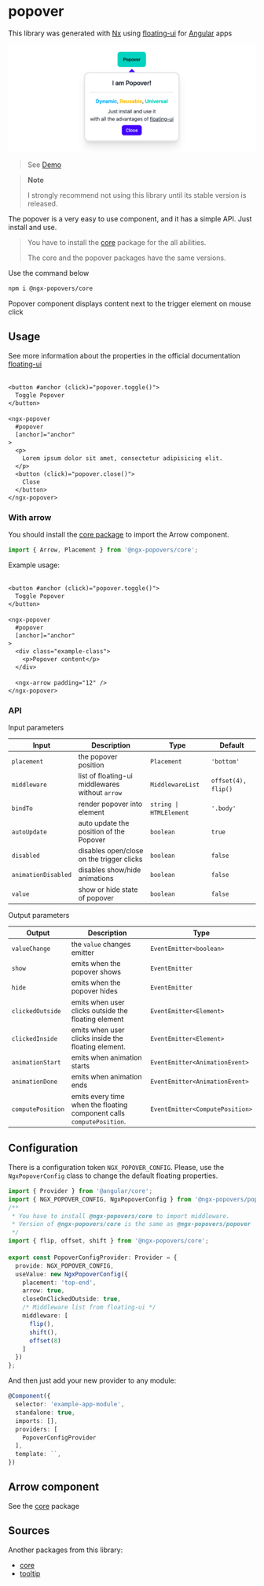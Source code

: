 # popover

This library was generated with [Nx](https://nx.dev) using [floating-ui](https://floating-ui.com/)
for [Angular](https://angular.dev/) apps

<img src="https://raw.githubusercontent.com/al-march/ngx-popovers/main/packages/popover/assets/preview.png" alt="md3tail theme">

> See [Demo](https://ngx-popovers.vercel.app/popover)

> **Note**
>
> I strongly recommend not using this library until its stable version is released.

The popover is a very easy to use component, and it has a simple API.
Just install and use.

> You have to install the [core](https://www.npmjs.com/package/@ngx-popovers/core) package for the all abilities.
>
> The core and the popover packages have the same versions.

Use the command below

```bash
npm i @ngx-popovers/core
```

Popover component displays content next to the trigger element on mouse click

## Usage

See more information about the properties in the official
documentation [floating-ui](https://floating-ui.com/docs/middleware)

```angular2html

<button #anchor (click)="popover.toggle()">
  Toggle Popover
</button>

<ngx-popover
  #popover
  [anchor]="anchor"
>
  <p>
    Lorem ipsum dolor sit amet, consectetur adipisicing elit.
  </p>
  <button (click)="popover.close()">
    Close
  </button>
</ngx-popover>
```

### With arrow

You should install the [core package](https://www.npmjs.com/package/@ngx-popovers/core) to import the Arrow component.

```typescript
import { Arrow, Placement } from '@ngx-popovers/core';
```

Example usage:

```angular2html

<button #anchor (click)="popover.toggle()">
  Toggle Popover
</button>

<ngx-popover
  #popover
  [anchor]="anchor"
>
  <div class="example-class">
    <p>Popover content</p>
  </div>

  <ngx-arrow padding="12" />
</ngx-popover>
```

### API

Input parameters

| Input               | Description                                     | Type                    | Default             |
|---------------------|-------------------------------------------------|-------------------------|---------------------|
| `placement`         | the popover position                            | `Placement`             | `'bottom'`          |
| `middleware`        | list of floating-ui middlewares without `arrow` | `MiddlewareList`        | `offset(4), flip()` |
| `bindTo`            | render popover into element                     | `string \| HTMLElement` | `'.body'`           |
| `autoUpdate`        | auto update the position of the Popover         | `boolean`               | `true`              |
| `disabled`          | disables open/close on the trigger clicks       | `boolean`               | `false`             |
| `animationDisabled` | disables show/hide animations                   | `boolean`               | `false`             |
| `value`             | show or hide state of popover                   | `boolean`               | `false`             |

Output parameters

| Output            | Description                                                           | Type                            |
|-------------------|-----------------------------------------------------------------------|---------------------------------|
| `valueChange`     | the `value` changes emitter                                           | `EventEmitter<boolean>`         |
| `show`            | emits when the popover shows                                          | `EventEmitter`                  |
| `hide`            | emits when the popover hides                                          | `EventEmitter`                  |
| `clickedOutside`  | emits when user clicks outside the floating element                   | `EventEmitter<Element>`         |
| `clickedInside`   | emits when user clicks inside the floating element.                   | `EventEmitter<Element>`         |
| `animationStart`  | emits when animation starts                                           | `EventEmitter<AnimationEvent>`  |
| `animationDone`   | emits when animation ends                                             | `EventEmitter<AnimationEvent>`  |
| `computePosition` | emits every time when the floating component calls `computePosition`. | `EventEmitter<ComputePosition>` |

## Configuration

There is a configuration token `NGX_POPOVER_CONFIG`.
Please, use the `NgxPopoverConfig` class to change the default floating properties.

```typescript
import { Provider } from '@angular/core';
import { NGX_POPOVER_CONFIG, NgxPopoverConfig } from '@ngx-popovers/popover';
/**
 * You have to install @ngx-popovers/core to import middleware.
 * Version of @ngx-popovers/core is the same as @ngx-popovers/popover
 */
import { flip, offset, shift } from '@ngx-popovers/core';

export const PopoverConfigProvider: Provider = {
  provide: NGX_POPOVER_CONFIG,
  useValue: new NgxPopoverConfig({
    placement: 'top-end',
    arrow: true,
    closeOnClickedOutside: true,
    /* Middleware list from floating-ui */
    middleware: [
      flip(),
      shift(),
      offset(8)
    ]
  })
};
```

And then just add your new provider to any module:

```typescript
@Component({
  selector: 'example-app-module',
  standalone: true,
  imports: [],
  providers: [
    PopoverConfigProvider
  ],
  template: ``,
})
```

## Arrow component

See the [core](https://www.npmjs.com/package/@ngx-popovers/core) package

## Sources

Another packages from this library:

* [core](https://www.npmjs.com/package/@ngx-popovers/core)
* [tooltip](https://www.npmjs.com/package/@ngx-popovers/tooltip)
